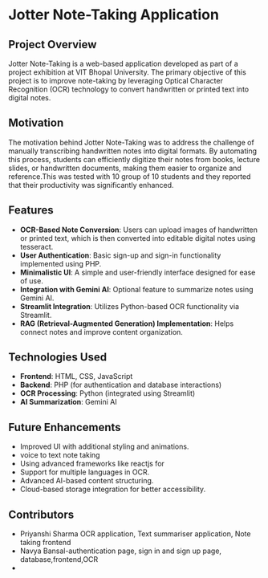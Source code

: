 # Jotter Note-Taking Application

## Project Overview
Jotter Note-Taking is a web-based application developed as part of a project exhibition at VIT Bhopal University. The primary objective of this project is to improve note-taking by leveraging Optical Character Recognition (OCR) technology to convert handwritten or printed text into digital notes.  

## Motivation
The motivation behind Jotter Note-Taking was to address the challenge of manually transcribing handwritten notes into digital formats. By automating this process, students can efficiently digitize their notes from books, lecture slides, or handwritten documents, making them easier to organize and reference.This was tested with 10 group of 10 students and they reported that their productivity was significantly enhanced.

## Features
- **OCR-Based Note Conversion**: Users can upload images of handwritten or printed text, which is then converted into editable digital notes using tesseract.
- **User Authentication**: Basic sign-up and sign-in functionality implemented using PHP.
- **Minimalistic UI**: A simple and user-friendly interface designed for ease of use.
- **Integration with Gemini AI**: Optional feature to summarize notes using Gemini AI.
- **Streamlit Integration**: Utilizes Python-based OCR functionality via Streamlit.
- **RAG (Retrieval-Augmented Generation) Implementation**: Helps connect notes and improve content organization.

## Technologies Used
- **Frontend**: HTML, CSS, JavaScript
- **Backend**: PHP (for authentication and database interactions)
- **OCR Processing**: Python (integrated using Streamlit)
- **AI Summarization**: Gemini AI

## Future Enhancements
- Improved UI with additional styling and animations.
- voice to text note taking
- Using advanced frameworks like reactjs for 
- Support for multiple languages in OCR.
- Advanced AI-based content structuring.
- Cloud-based storage integration for better accessibility.

## Contributors
- Priyanshi Sharma  OCR application, Text summariser application, Note taking frontend
- Navya Bansal-authentication page, sign in and sign up page, database,frontend,OCR
- 


